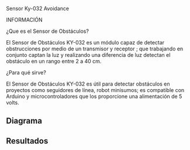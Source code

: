 Sensor Ky-032 Avoidance

INFORMACIÓN

¿Que es el Sensor de Obstáculos?

El Sensor de Obstáculos  KY-032 es un módulo capaz de detectar obstrucciones  por medio de un transmisor y receptor ; que trabajando en conjunto captan la luz y realizando una diferencia de luz detectan el obstáculo en un rango entre 2 a 40 cm.

¿Para qué sirve?

El Sensor de Obstáculos KY-032 es útil para detectar obstáculos en proyectos como seguidores de línea, robot minisumos; es compatible con Arduino y microcontroladores que los proporcione una alimentación de 5 volts.

<h2> Diagrama </h2>


<h2> Resultados </h2>
